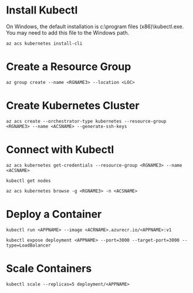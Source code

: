 # Install Kubectl
On Windows, the default installation is c:\program files (x86)\kubectl.exe. You may need to add this file to the Windows path. 
```
az acs kubernetes install-cli
```
# Create a Resource Group
```
az group create --name <RGNAME3> --location <LOC>
```
# Create Kubernetes Cluster
```
az acs create --orchestrator-type kubernetes --resource-group <RGNAME3> --name <ACSNAME> --generate-ssh-keys
```
# Connect with Kubectl
```
az acs kubernetes get-credentials --resource-group <RGNAME3> --name <ACSNAME>

kubectl get nodes

az acs kubernetes browse -g <RGNAME3> -n <ACSNAME>
```
# Deploy a Container
```
kubectl run <APPNAME> --image <ACRNAME>.azurecr.io/<APPNAME>:v1

kubectl expose deployment <APPNAME> --port=3000 --target-port=3000 --type=LoadBalancer
```

# Scale Containers
```
kubectl scale --replicas=5 deployment/<APPNAME>
``` 


